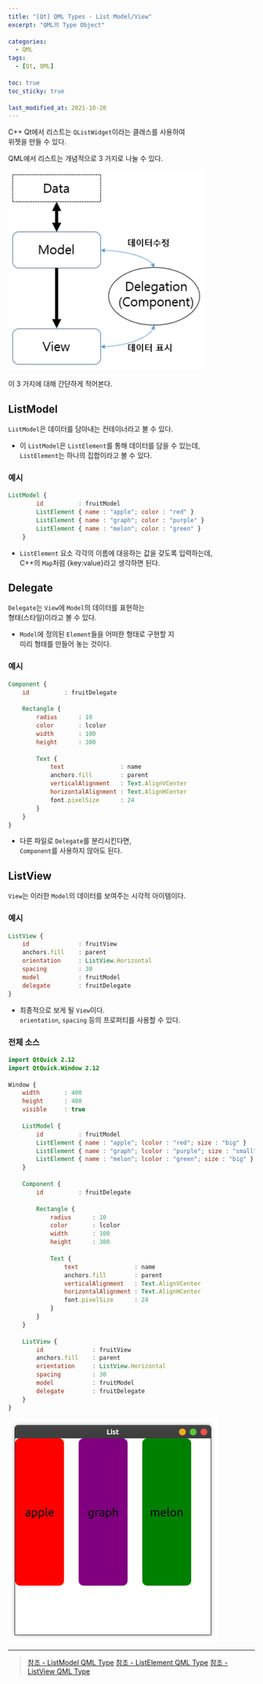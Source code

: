 ```yaml
---
title: "[Qt] QML Types - List Model/View"
excerpt: "QML의 Type Object"

categories:
  - QML
tags:
  - [Qt, QML]

toc: true
toc_sticky: true

last_modified_at: 2021-10-20
---
```


C++ Qt에서 리스트는 `QListWidget`이라는 클래스를 사용하여   
위젯을 만들 수 있다.

QML에서 리스트는 개념적으로 3 가지로 나눌 수 있다.

![Architecture](/images/qml-image/Model-View-Architecture.png)

이 3 가지에 대해 간단하게 적어본다.


## ListModel

`ListModel`은 데이터를 담아내는 컨테이너라고 볼 수 있다.

* 이 `ListModel`은 `ListElement`를 통해 데이터를 담을 수 있는데,   
`ListElement`는 하나의 집합이라고 볼 수 있다.

### 예시

```qml
ListModel {
        id          : fruitModel
        ListElement { name : "apple"; color : "red" }
        ListElement { name : "graph"; color : "purple" }
        ListElement { name : "melon"; color : "green" }
    }
```

* `ListElement` 요소 각각의 이름에 대응하는 값을 갖도록 입력하는데,   
C++의 `Map`처럼 {key:value}라고 생각하면 된다.

## Delegate

`Delegate`는 `View`에 `Model`의 데이터를 표현하는   
형태(스타일)이라고 볼 수 있다.

* `Model`에 정의된 `Element`들을 어떠한 형태로 구현할 지   
미리 형태를 만들어 놓는 것이다.

### 예시

```qml
Component {
    id          : fruitDelegate

    Rectangle {
        radius      : 10
        color       : lcolor
        width       : 100
        height      : 300

        Text {
            text                : name
            anchors.fill        : parent
            verticalAlignment   : Text.AlignVCenter
            horizontalAlignment : Text.AlignHCenter
            font.pixelSize      : 24
        }
    }
}
```

* 다른 파일로 `Delegate`를 분리시킨다면,   
`Component`를 사용하지 않아도 된다.

## ListView

`View`는 이러한 `Model`의 데이터를 보여주는 시각적 아이템이다.   

### 예시

```qml
ListView {
    id              : fruitView
    anchors.fill    : parent
    orientation     : ListView.Horizontal
    spacing         : 30
    model           : fruitModel
    delegate        : fruitDelegate
}
```

* 최종적으로 보게 될 `View`이다.   
`orientation`, `spacing` 등의 프로퍼티를 사용할 수 있다.

### 전체 소스

```qml
import QtQuick 2.12
import QtQuick.Window 2.12

Window {
    width       : 400
    height      : 400
    visible     : true

    ListModel {
        id          : fruitModel
        ListElement { name : "apple"; lcolor : "red"; size : "big" }
        ListElement { name : "graph"; lcolor : "purple"; size : "small" }
        ListElement { name : "melon"; lcolor : "green"; size : "big" }
    }

    Component {
        id          : fruitDelegate

        Rectangle {
            radius      : 10
            color       : lcolor
            width       : 100
            height      : 300

            Text {
                text                : name
                anchors.fill        : parent
                verticalAlignment   : Text.AlignVCenter
                horizontalAlignment : Text.AlignHCenter
                font.pixelSize      : 24
            }
        }
    }

    ListView {
        id              : fruitView
        anchors.fill    : parent
        orientation     : ListView.Horizontal
        spacing         : 30
        model           : fruitModel
        delegate        : fruitDelegate
    }
}
```

![image](/images/qml-image/ListView_result.png)

___

> [참조 - ListModel QML Type](https://doc.qt.io/qt-5/qml-qtqml-models-listmodel.html)
> [참조 - ListElement QML Type](https://doc.qt.io/qt-5/qml-qtqml-models-listelement.html)
> [참조 - ListView QML Type](https://doc.qt.io/qt-5/qml-qtquick-listview.html)